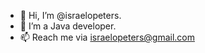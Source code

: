 - 👋 Hi, I’m @israelopeters.
- 🌱 I’m a Java developer.
- 📫 Reach me via israelopeters@gmail.com

<!---
israelopeters/israelopeters is a ✨ special ✨ repository because its `README.md` (this file) appears on your GitHub profile.
You can click the Preview link to take a look at your changes.
--->
